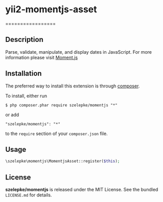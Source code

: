# yii2-momentjs-asset

=================

## Description

Parse, validate, manipulate, and display dates in JavaScript.
For more information please visit [Moment.js](http://momentjs.com/) 

## Installation

The preferred way to install this extension is through [composer](http://getcomposer.org/download/). 

To install, either run

```
$ php composer.phar require szelepke/momentjs "*"
```
or add

```
"szelepke/momentjs": "*"
```

to the ```require``` section of your `composer.json` file.

## Usage

```php
\szelepke\momentjs\MomentjsAsset::register($this);

```

## License

**szelepke/momentjs** is released under the MIT License. See the bundled `LICENSE.md` for details.